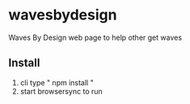 # wavesbydesign
Waves By Design web page to help other get waves


Install
-------------------------------------

1. cli type  " npm install "
2. start browsersync to run 
